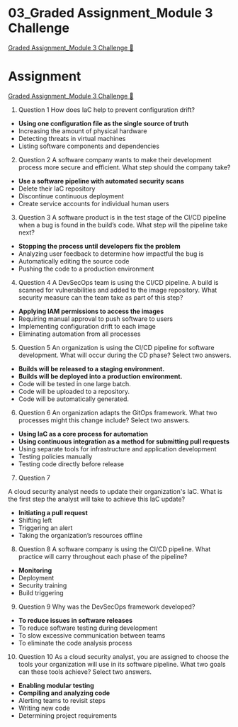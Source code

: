# 03_Graded Assignment_Module 3 Challenge

[Graded Assignment_Module 3 Challenge &#128279;](https://www.coursera.org/learn/introduction-to-security-principles-in-cloud-computing/assignment-submission/fTM3C/module-3-challenge)

# Assignment

[Graded Assignment_Module 3 Challenge &#128279;](https://www.coursera.org/learn/introduction-to-security-principles-in-cloud-computing/assignment-submission/fTM3C/module-3-challenge/attempt)

1.  Question 1
    How does IaC help to prevent configuration drift?

- **Using one configuration file as the single source of truth**
- Increasing the amount of physical hardware
- Detecting threats in virtual machines
- Listing software components and dependencies

2. Question 2
   A software company wants to make their development process more secure and efficient. What step should the company take?

- **Use a software pipeline with automated security scans**
- Delete their IaC repository
- Discontinue continuous deployment
- Create service accounts for individual human users

3. Question 3
   A software product is in the test stage of the CI/CD pipeline when a bug is found in the build’s code. What step will the pipeline take next?

- **Stopping the process until developers fix the problem**
- Analyzing user feedback to determine how impactful the bug is
- Automatically editing the source code
- Pushing the code to a production environment

4. Question 4
   A DevSecOps team is using the CI/CD pipeline. A build is scanned for vulnerabilities and added to the image repository. What security measure can the team take as part of this step?

- **Applying IAM permissions to access the images**
- Requiring manual approval to push software to users
- Implementing configuration drift to each image
- Eliminating automation from all processes

5. Question 5
   An organization is using the CI/CD pipeline for software development. What will occur during the CD phase? Select two answers.

- **Builds will be released to a staging environment.**
- **Builds will be deployed into a production environment.**
- Code will be tested in one large batch.
- Code will be uploaded to a repository.
- Code will be automatically generated.

6. Question 6
   An organization adapts the GitOps framework. What two processes might this change include? Select two answers.

- **Using IaC as a core process for automation**
- **Using continuous integration as a method for submitting pull requests**
- Using separate tools for infrastructure and application development
- Testing policies manually
- Testing code directly before release

7. Question 7

A cloud security analyst needs to update their organization's IaC. What is the first step the analyst will take to achieve this IaC update?

- **Initiating a pull request**
- Shifting left
- Triggering an alert
- Taking the organization’s resources offline

8. Question 8
   A software company is using the CI/CD pipeline. What practice will carry throughout each phase of the pipeline?

- **Monitoring**
- Deployment
- Security training
- Build triggering

9. Question 9
   Why was the DevSecOps framework developed?

- **To reduce issues in software releases**
- To reduce software testing during development
- To slow excessive communication between teams
- To eliminate the code analysis process

10. Question 10
    As a cloud security analyst, you are assigned to choose the tools your organization will use in its software pipeline. What two goals can these tools achieve? Select two answers.

- **Enabling modular testing**
- **Compiling and analyzing code**
- Alerting teams to revisit steps
- Writing new code
- Determining project requirements
